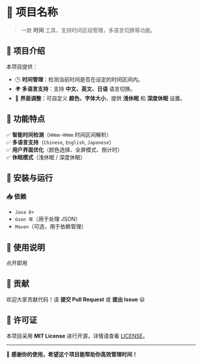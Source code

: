 # **📘 项目名称**

> 一款 **时间** 工具，支持时间区段管理，多语言切换等功能。

## **📌 项目介绍**
本项目提供：
- 🕒 **时间管理**：检测当前时间是否在设定的时间区间内。
- 🌍 **多语言支持**：支持 **中文、英文、日语** 语言切换。
- 🎨 **界面调整**：可自定义 **颜色、字体大小**，提供 **浅休眠** 和 **深度休眠** 设置。

## **🚀 功能特点**
✅ **智能时间检测**（`HHmm-HHmm` 时间区间解析）  
✅ **多语言支持**（`Chinese`, `English`, `Japanese`）  
✅ **用户界面优化**（颜色选择、全屏模式、倒计时）  
✅ **休眠模式**（浅休眠 / 深度休眠）

## **🔧 安装与运行**
### **📥 依赖**
- `Java 8+`
- `Gson 库`（用于处理 JSON）
- `Maven`（可选，用于依赖管理）

## **📜 使用说明**
点开即用

## **📌 贡献**
欢迎大家贡献代码！请 **提交 Pull Request** 或 **提出 Issue** 😃

## **📜 许可证**
本项目采用 **MIT License** 进行开源，详情请查看 [LICENSE](LICENSE)。

---

🎉 **感谢你的使用，希望这个项目能帮助你高效管理时间！**
```